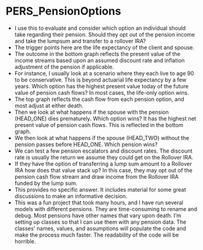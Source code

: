 # PERS_PensionOptions
- I use this to evaluate and consider which option an individual should take regarding their pension. Should they opt out of the pension income and take the lumpsum and transfer to a rollover IRA?
- The trigger points here are the life expectancy of the client and spouse.
- The outcome in the bottom graph reflects the present value of the income streams based upon an assumed discount rate and inflation adjustment of the pension if applicable.
- For instance, I usually look at a scenario where they each live to age 90 to be conservative. This is beyond actuarial life expectancy by a few years. Which option has the highest present value today of the future value of pension cash flows? In most cases, the life-only option wins.
- The top graph reflects the cash flow from each pension option, and most adjust at either death.
- Then we look at what happens if the spouse with the pension (HEAD_ONE) dies prematurely. Which option wins? It has the highest net present value of pension cash flows. This is reflected in the bottom graph.
- We then look at what happens if the spouse (HEAD_TWO) without the pension passes before HEAD_ONE. Which pension wins?
- We can test a few pension escalators and discount rates.  The discount rate is usually the return we assume they could get on the Rollover IRA.
- If they have the option of transferring a lump sum amount to a Rollover IRA how does that value stack up? In this case, they may opt out of the pension cash flow stream and draw income from the Rollover IRA funded by the lump sum.
- This provides no specific answer. It includes material for some great discussions to make an informative decision.
- This was a fun project that took many hours, and I have run several models with different pensions. They are time-consuming to rename and debug. Most pensions have other names that vary upon death. I’m setting up classes so that I can use them with any pension data. The classes' names, values, and assumptions will populate the code and make the process much faster. The readability of the code will be horrible.
